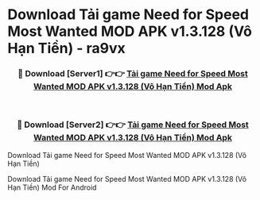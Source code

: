 # Download Tải game Need for Speed Most Wanted MOD APK v1.3.128 (Vô Hạn Tiền) - ra9vx


<div align="center">
<h3>🔴 Download [Server1] 👉👉 <a href="https://apk-comot.site?title=Tải_game_Need_for_Speed_Most_Wanted_MOD_APK_v1.3.128_(Vô_Hạn_Tiền)">Tải game Need for Speed Most Wanted MOD APK v1.3.128 (Vô Hạn Tiền) Mod Apk</a></h3><br>
<h3>🔴 Download [Server2] 👉👉 <a href="https://apk-comot.site?title=Tải_game_Need_for_Speed_Most_Wanted_MOD_APK_v1.3.128_(Vô_Hạn_Tiền)">Tải game Need for Speed Most Wanted MOD APK v1.3.128 (Vô Hạn Tiền) Mod Apk</a></h3>
</div>



Download Tải game Need for Speed Most Wanted MOD APK v1.3.128 (Vô Hạn Tiền) 

Download Tải game Need for Speed Most Wanted MOD APK v1.3.128 (Vô Hạn Tiền) Mod For Android